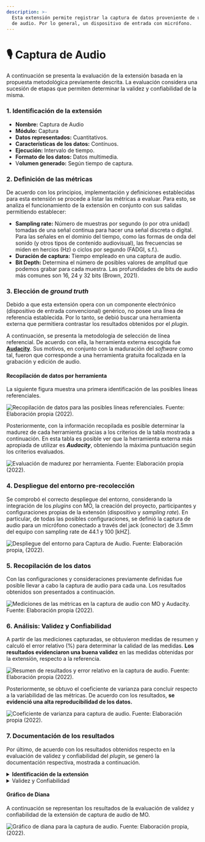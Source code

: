 ```yaml
---
description: >-
  Esta extensión permite registrar la captura de datos proveniente de una fuente
  de audio. Por lo general, un dispositivo de entrada con micrófono.
---
```


# 🎙 Captura de Audio

A continuación se presenta la evaluación de la extensión basada en la propuesta metodológica previamente descrita. La evaluación considera una sucesión de etapas que permiten determinar la validez y confiabilidad de la misma.

### 1. Identificación de la extensión

* **Nombre:** Captura de Audio
* **Módulo:** Captura
* **Datos representados:** Cuantitativos.
* **Características de los datos:** Contínuos.
* **Ejecución:** Intervalo de tiempo.
* **Formato de los datos:** Datos multimedia.
* V**olumen generado:** Según tiempo de captura.

### 2. Definición de las métricas

De acuerdo con los principios, implementación y definiciones establecidas para esta extensión se procede a listar las métricas a evaluar. Para esto, se analiza el funcionamiento de la extensión en conjunto con sus salidas permitiendo establecer:

* **Sampling rate:** Número de muestras por segundo (o por otra unidad) tomadas de una señal continua para hacer una señal discreta o digital. Para las señales en el dominio del tiempo, como las formas de onda del sonido (y otros tipos de contenido audiovisual), las frecuencias se miden en hercios (Hz) o ciclos por segundo (FADGI, s.f.).
* **Duración de captura:** Tiempo empleado en una captura de audio.
* **Bit Depth:** Determina el número de posibles valores de amplitud que podemos grabar para cada muestra. Las profundidades de bits de audio más comunes son 16, 24 y 32 bits (Brown, 2021).

### 3. Elección de _ground truth_

Debido a que esta extensión opera con un componente electrónico (dispositivo de entrada convencional) genérico, no posee una línea de referencia establecida. Por lo tanto, se debió buscar una herramienta externa que permitiera contrastar los resultados obtenidos por el _plugin_.

A continuación, se presenta la metodología de selección de línea referencial. De acuerdo con ella, la herramienta externa escogida fue [**Audacity**](https://www.audacityteam.org/download/). Sus motivos, en conjunto con la maduración del _software_ como tal, fueron que corresponde a una herramienta gratuita focalizada en la grabación y edición de audio.

#### Recopilación de datos por herramienta

La siguiente figura muestra una primera identificación de las posibles líneas referenciales.

![Recopilación de datos para las posibles líneas referenciales.
Fuente: Elaboración propia (2022).](<../.gitbook/assets/herramientas (1).png>)

Posteriormente, con la información recopilada es posible determinar la madurez de cada herramienta gracias a los criterios de la tabla mostrada a continuación. En esta tabla es posible ver que la herramienta externa más apropiada de utilizar es _**Audacity**_, obteniendo la máxima puntuación según los criterios evaluados.

![Evaluación de madurez por herramienta.
Fuente: Elaboración propia (2022).](../.gitbook/assets/criterios.png)

### 4. Despliegue del entorno pre-recolección

Se comprobó el correcto despliegue del entorno, considerando la integración de los _plugins_ con MO, la creación del proyecto, participantes y configuraciones propias de la extensón (dispositivo y _sampling rate_). En particular, de todas las posibles configuraciones, se definió la captura de audio para un micrófono conectado a través del jack (conector) de 3.5mm del equipo con sampling rate de 44.1 y 100 \[kHZ].

![Despliegue del entorno para Captura de Audio.&#x20;
Fuente: Elaboración propia, (2022).](../.gitbook/assets/config\_audio.png)

### 5. Recopilación de los datos

Con las configuraciones y consideraciones previamente definidas fue posible llevar a cabo la captura de audio para cada una. Los resultados obtenidos son presentados a continuación.

![Mediciones de las métricas en la captura de audio con MO y Audacity.
Fuente: Elaboración propia (2022).](../.gitbook/assets/mediciones\_audio.png)

### 6. Análisis: Validez y Confiabilidad

A partir de las mediciones capturadas, se obtuvieron medidas de resumen y calculó el error relativo (%) para determinar la calidad de las medidas. **Los resultados evidenciaron una buena validez** en las medidas obtenidas por la extensíón, respecto a la referencia.

![Resumen de resultados y error relativo en la captura de audio.
Fuente: Elaboración propia (2022).](../.gitbook/assets/err\_audio.png)

Posteriormente, se obtuvo el coeficiente de varianza para concluir respecto a la variabilidad de las métricas. De acuerdo con los resultados, **se evidenció una alta reproducibilidad de los datos.**

![Coeficiente de varianza para captura de audio.
Fuente: Elaboración propia (2022).](../.gitbook/assets/cv\_audio.png)

### 7. Documentación de los resultados

Por último, de acuerdo con los resultados obtenidos respecto en la evaluación de validez y confiabilidad del _plugin_, se generó la documentación respectiva, mostrada a continuación.

<details>

<summary><strong>Identificación de la extensión</strong></summary>

* **Nombre:** Extensión de Captura de Audio de Multimodal Observer (MO).
* **Descripción:** La extensión de captura de audio, permite la captura de fuentes de audio dentro de un intervalo de tiempo (duración de captura).

</details>

<details>

<summary>Validez y Confiabilidad</summary>

Para la evaluación de esta extensión se establecieron las configuraciones necesarias del entorno de trabajo para el correcto funcionamiento del _plugin_. De acuerdo con las configuraciones realizadas, la recolección de datos consistió en la captura de audio a través un micrófono conectado al jack (conector) de 3.5mm del computador, en donde se configuró un sampling rate de 44.1 y 100 \[kHZ]. Los resultados reflejaron una **completa validez de los datos** para la tasa de muestreo de ambas configuraciones. Respecto de la confiabilidad **se obtuvieron coeficientes de varianza por debajo del 4%** para los tiempos capturados y nula variación en las tasas de muestreo.

</details>

#### Gráfico de Diana

A continuación se representan los resultados de la evaluación de validez y confiabilidad de la extensión de captura de audio de MO.

![Gráfico de diana para la captura de audio.&#x20;
Fuente: Elaboración propia, (2022).](../.gitbook/assets/diana\_captura\_audio.png)
